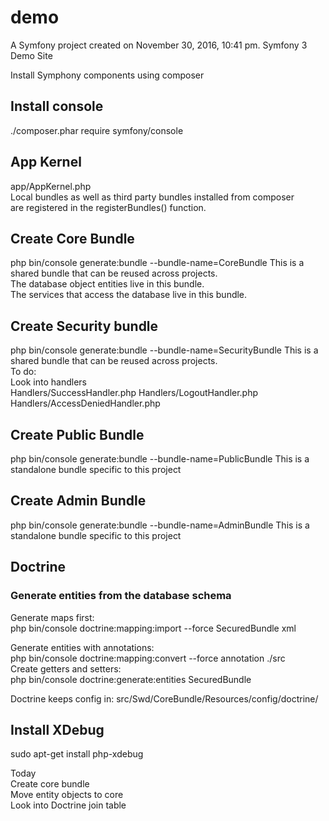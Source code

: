demo
====

A Symfony project created on November 30, 2016, 10:41 pm.
Symfony 3 Demo Site

Install Symphony components using composer 

## Install console
./composer.phar require symfony/console

## App Kernel  
app/AppKernel.php  
Local bundles as well as third party bundles installed from composer  
are registered in the registerBundles() function. 

## Create Core Bundle
php bin/console generate:bundle --bundle-name=CoreBundle
This is a shared bundle that can be reused across projects.  
The database object entities live in this bundle.  
The services that access the database live in this bundle.  

## Create Security bundle
php bin/console generate:bundle --bundle-name=SecurityBundle
This is a shared bundle that can be reused across projects.  
To do:  
Look into handlers    
Handlers/SuccessHandler.php 
Handlers/LogoutHandler.php 
Handlers/AccessDeniedHandler.php


## Create Public Bundle
php bin/console generate:bundle --bundle-name=PublicBundle
This is a standalone bundle specific to this project

## Create Admin Bundle
php bin/console generate:bundle --bundle-name=AdminBundle
This is a standalone bundle specific to this project

## Doctrine
### Generate entities from the database schema
Generate maps first:  
php bin/console doctrine:mapping:import --force SecuredBundle xml

Generate entities with annotations:  
php bin/console doctrine:mapping:convert --force annotation ./src  
Create getters and setters:  
php bin/console doctrine:generate:entities SecuredBundle 

Doctrine keeps config in:
src/Swd/CoreBundle/Resources/config/doctrine/     
   
## Install XDebug  
sudo apt-get install php-xdebug  

Today  
Create core bundle  
Move entity objects to core  
Look into Doctrine join table
 

